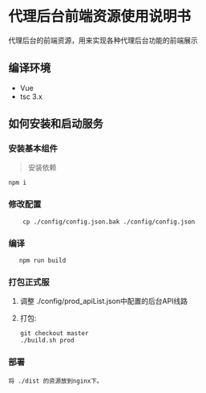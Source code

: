 # 代理后台前端资源使用说明书

代理后台的前端资源，用来实现各种代理后台功能的前端展示

## 编译环境

- Vue
- tsc 3.x

## 如何安装和启动服务

### 安装基本组件

>安装依赖
```shell
npm i
```

### 修改配置

```shell
    cp ./config/config.json.bak ./config/config.json
```
### 编译

```shell
   npm run build
```

### 打包正式服

1. 调整 ./config/prod_apiList.json中配置的后台API线路 

2. 打包:
    ```shell
    git checkout master
    ./build.sh prod

### 部署   

    将 ./dist 的资源放到nginx下。